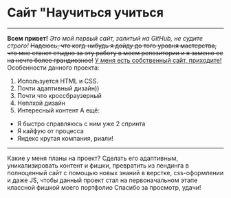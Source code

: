 # Сайт "Научиться учиться
---------------------------------------
__Всем привет!__
 *Это мой первый сайт, залитый на GitHub, не судите строго!*
~~Надеюсь, что когд-нибудь я дойду до того уровня мастерства, что мне станет стыдно за эту работу в моем репозитории и я заменю ее на нечто более грандиозное!~~
[У меня есть собственный сайт, приходите!](https://webappmaster.ru/)
Особенности данного проекта:
1. Используется HTML и CSS.
2. Почти адаптивный дизайн))
3. Почти что кроссбраузерный
4. Неплхой дизайн
5. Интересный контент
А ещё:
* Я быстро справляюсь с ним уже 2 спринта
* Я кайфую от процесса
* Яндекс крутая компания, риали!
---------------------------------------
Какие у меня планы на проект?
Сделать его адаптивным, уникализировать контент и фишки, превратить из лендинга в полноценный сайт с помощью новых знаний в верстке, css-оформлении и даже JS, чтобы данный проект стал на первоначальном этапе классной фишкой моего портфолио
Спасибо за просмотр, удачи!
